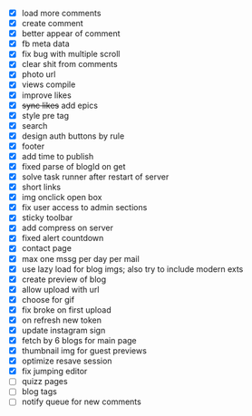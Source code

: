 - [x] load more comments
- [x] create comment
- [x] better appear of comment
- [x] fb meta data
- [x] fix bug with multiple scroll
- [x] clear shit from comments
- [x] photo url
- [x] views compile
- [x] improve likes
- [x] ~~sync likes~~ add epics
- [x] style pre tag
- [x] search
- [x] design auth buttons by rule
- [x] footer
- [x] add time to publish
- [x] fixed parse of blogId on get
- [x] solve task runner after restart of server
- [x] short links
- [x] img onclick open box
- [x] fix user access to admin sections
- [x] sticky toolbar
- [x] add compress on server
- [x] fixed alert countdown
- [x] contact page
- [x] max one mssg per day per mail
- [x] use lazy load for blog imgs; also try to include modern exts
- [x] create preview of blog
- [x] allow upload with url
- [x] choose for gif
- [x] fix broke on first upload
- [x] on refresh new token
- [x] update instagram sign
- [x] fetch by 6 blogs for main page
- [x] thumbnail img for guest previews
- [x] optimize resave session
- [x] fix jumping editor
- [ ] quizz pages
- [ ] blog tags
- [ ] notify queue for new comments